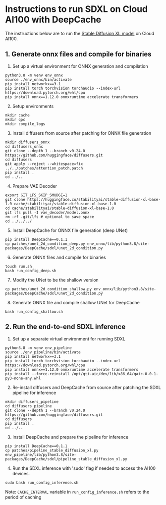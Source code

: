 # Instructions to run SDXL on Cloud AI100 with DeepCache

The instructions below are to run the [Stable Diffusion XL model](stabilityai/stable-diffusion-xl-base-1.0) on Cloud AI100. 


## 1. Generate onnx files and compile for binaries

1.  Set up a virtual environment for ONNX generation and compilation
```
python3.8 -m venv env_onnx
source ./env_onnx/bin/activate
pip install networkx==3.1
pip install torch torchvision torchaudio --index-url https://download.pytorch.org/whl/cpu
pip install onnx==1.12.0 onnxruntime accelerate transformers
```

2.  Setup environments
```
mkdir cache
mkdir qpc
mkdir compile_logs
```

3. Install diffusers from source after patching for ONNX file generation
```
mkdir diffusers_onnx
cd diffusers_onnx
git clone --depth 1 --branch v0.24.0 https://github.com/huggingface/diffusers.git
cd diffusers
git apply --reject --whitespace=fix ../../patches/attention_patch.patch
pip install .
cd ../..
```

4. Prepare VAE Decoder 
```
export GIT_LFS_SKIP_SMUDGE=1
git clone https://huggingface.co/stabilityai/stable-diffusion-xl-base-1.0 cache/stabilityai/stable-diffusion-xl-base-1.0
cd cache/stabilityai/stable-diffusion-xl-base-1.0
git lfs pull -I vae_decoder/model.onnx
rm -rf .git/lfs # optional to save space
cd ../../../
```

5. Install DeepCache for ONNX file generation (deep UNet) 
```
pip install DeepCache==0.1.1
cp patches/unet_2d_condition_deep.py env_onnx/lib/python3.8/site-packages/DeepCache/sdxl/unet_2d_condition.py
```

6. Generate ONNX files and compile for binaries
```
touch run.sh
bash run_config_deep.sh
```

7. Modify the UNet to be the shallow version
```
cp patches/unet_2d_condition_shallow.py env_onnx/lib/python3.8/site-packages/DeepCache/sdxl/unet_2d_condition.py
```

8. Generate ONNX file and compile shallow UNet for DeepCache
```
bash run_config_shallow.sh
```

## 2. Run the end-to-end SDXL inference

1. Set up a separate virtual environment for running SDXL 
```
python3.8 -m venv env_pipeline
source ./env_pipeline/bin/activate
pip install networkx==3.1
pip install torch torchvision torchaudio --index-url https://download.pytorch.org/whl/cpu
pip install onnx==1.12.0 onnxruntime accelerate transformers
pip install --force-reinstall /opt/qti-aic/dev/lib/x86_64/qaic-0.0.1-py3-none-any.whl
```

2.  Re-install diffusers and DeepCache from source after patching the SDXL pipeline for inference
```
mkdir diffusers_pipeline
cd diffusers_pipeline
git clone --depth 1 --branch v0.24.0 https://github.com/huggingface/diffusers.git
cd diffusers
pip install .
cd ../..
```

3. Install DeepCache and prepare the pipeline for inference
```
pip install DeepCache==0.1.1
cp patches/pipeline_stable_diffusion_xl.py env_pipeline/lib/python3.8/site-packages/DeepCache/sdxl/pipeline_stable_diffusion_xl.py
```

4. Run the SDXL inference with 'sudo' flag if needed to access the AI100 devices. 
```
sudo bash run_config_inference.sh
```
Note: ```CACHE_INTERVAL``` variable in ```run_config_inference.sh``` refers to the period of caching

